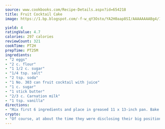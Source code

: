 ```yaml
---
source: www.cookbooks.com/Recipe-Details.aspx?id=654218
title: Fruit Cocktail Cake
image: https://1.bp.blogspot.com/-f-w_qY3Osto/YA2H0aap8SI/AAAAAAAABg4/17myAO5s9b8JksYvWDXpYkaDlcY0g6k_gCLcBGAsYHQ/s296/3.png

yield: 4
ratingValue: 4.7
calories: 297 calories
reviewCount: 321
cookTime: PT2H
prepTime: PT25M
ingredients:
- "2 eggs"
- "2 c. flour"
- "1 1/2 c. sugar"
- "1/4 tsp. salt"
- "2 tsp. soda"
- "1 No. 303 can fruit cocktail with juice"
- "1 c. sugar"
- "1 stick butter"
- "2/3 c. Carnation milk"
- "1 tsp. vanilla"
directions:
- "Mix first 6 ingredients and place in greased 11 x 13-inch pan. Bake at 350u00b0 for 40 minutes."
crypto:
- "Of course, at about the time they were disclosing their big position, Bitcoin started to crash."
---
```

